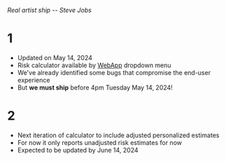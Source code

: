 *Real artist ship -- Steve Jobs*

# 1

- Updated on May 14, 2024
- Risk calculator available by [WebApp](https://jhustata.github.io/quickdeploy/) dropdown menu
- We've already identified some bugs that compromise the end-user experience
- But **we must ship** before 4pm Tuesday May 14, 2024!

# 2
- Next iteration of calculator to include adjusted personalized estimates
- For now it only reports unadjusted risk estimates for now
- Expected to be updated by June 14, 2024

